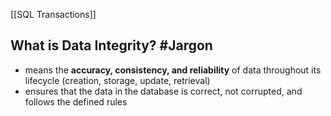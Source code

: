 [[SQL Transactions]]
## What is Data Integrity? #Jargon
- means the **accuracy, consistency, and reliability** of data throughout its lifecycle (creation, storage, update, retrieval)
- ensures that the data in the database is correct, not corrupted, and follows the defined rules





